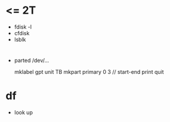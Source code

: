 # <= 2T

- fdisk -l
- cfdisk
- lsblk

# 

- parted /dev/...

    mklabel gpt
    unit TB
    mkpart primary 0 3 // start-end
    print
    quit


# df

- look up 
